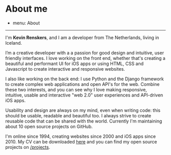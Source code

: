 # About me
- menu: About
---------------------

I'm **Kevin Renskers**, and I am a developer from The Netherlands, living in Iceland.

I’m a creative developer with a a passion for good design and intuitive, user friendly interfaces. I love working on the front end, whether that's creating a beautiful and performant UI for iOS apps or using HTML, CSS and Javascript to create interactive and responsive websites.

I also like working on the back end: I use Python and the Django framework to create complex web applications and open API's for the web. Combine these two interests, and you can see why I love making responsive, intuitive, usable and interactive "web 2.0" user experiences and API-driven iOS apps.

Usability and design are always on my mind, even when writing code: this should be usable, readable and beautiful too. I always strive to create reusable code that can be shared with the world. Currently I'm maintaining about 10 open source projects on GitHub.

I'm online since 1994, creating websites since 2000 and iOS apps since 2010. My CV can be downloaded [here][cv] and you can find my open source projects on [/projects][projects].

[cv]: http://dl.dropbox.com/u/2310965/KevinRenskers.pdf
[projects]: /projects